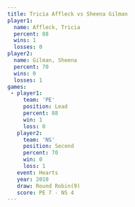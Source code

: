 ```yaml
---
title: Tricia Affleck vs Sheena Gilman
player1:               
  name: Affleck, Tricia
  percent: 88          
  wins: 1              
  losses: 0            
player2:               
  name: Gilman, Sheena 
  percent: 70          
  wins: 0              
  losses: 1            
games:
 - player1:        
     team: 'PE'    
     position: Lead
     percent: 88   
     win: 1        
     loss: 0       
   player2:          
     team: 'NS'      
     position: Second
     percent: 70     
     win: 0          
     loss: 1         
   event: Hearts       
   year: 2010          
   draw: Round Robin(9)
   score: PE 7 - NS 4  
---
```

